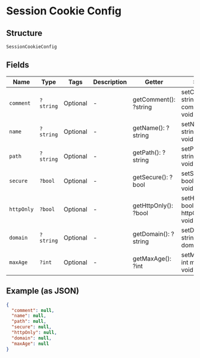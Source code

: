 
# Session Cookie Config

## Structure

`SessionCookieConfig`

## Fields

| Name | Type | Tags | Description | Getter | Setter |
|  --- | --- | --- | --- | --- | --- |
| `comment` | `?string` | Optional | - | getComment(): ?string | setComment(?string comment): void |
| `name` | `?string` | Optional | - | getName(): ?string | setName(?string name): void |
| `path` | `?string` | Optional | - | getPath(): ?string | setPath(?string path): void |
| `secure` | `?bool` | Optional | - | getSecure(): ?bool | setSecure(?bool secure): void |
| `httpOnly` | `?bool` | Optional | - | getHttpOnly(): ?bool | setHttpOnly(?bool httpOnly): void |
| `domain` | `?string` | Optional | - | getDomain(): ?string | setDomain(?string domain): void |
| `maxAge` | `?int` | Optional | - | getMaxAge(): ?int | setMaxAge(?int maxAge): void |

## Example (as JSON)

```json
{
  "comment": null,
  "name": null,
  "path": null,
  "secure": null,
  "httpOnly": null,
  "domain": null,
  "maxAge": null
}
```


